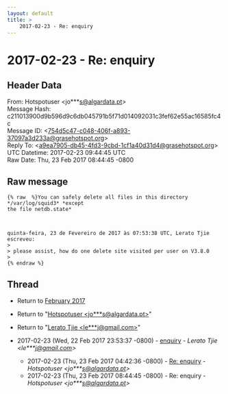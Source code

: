 ```yaml
---
layout: default
title: >
    2017-02-23 - Re: enquiry
---
```


# 2017-02-23 - Re: enquiry

## Header Data

From: Hotspotuser \<jo***s@algardata.pt\><br>
Message Hash: c211013900d9b596d9c6db045791b5f71d014092031c3fef62e55ac16585fc4c<br>
Message ID: \<754d5c47-c048-406f-a893-37097a3d233a@grasehotspot.org\><br>
Reply To: \<a9ea7905-db45-4fd3-9cbd-1cf1a40d31d4@grasehotspot.org\><br>
UTC Datetime: 2017-02-23 09:44:45 UTC<br>
Raw Date: Thu, 23 Feb 2017 08:44:45 -0800<br>

## Raw message

```
{% raw  %}You can safely delete all files in this directory */var/log/squid3* *except 
the file netdb.state*



quinta-feira, 23 de Fevereiro de 2017 às 07:53:38 UTC, Lerato Tjie escreveu:
>
> please assist, how do one delete site visited per user on V3.8.0
>
{% endraw %}
```

## Thread

+ Return to [February 2017](/archive/2017/02)

+ Return to "[Hotspotuser <jo***s<span>@</span>algardata.pt>](/authors/jo___s_at_algardata_pt)"
+ Return to "[Lerato Tjie <le***j<span>@</span>gmail.com>](/authors/le___j_at_gmail_com)"

+ 2017-02-23 (Wed, 22 Feb 2017 23:53:37 -0800) - [enquiry](/archive/2017/02/c84d1d9dd8ebc4594b93d60bcb403627444192fbd2c79a016a8723b0f01c9a42) - _Lerato Tjie \<le***j@gmail.com\>_
  + 2017-02-23 (Thu, 23 Feb 2017 04:42:36 -0800) - [Re: enquiry](/archive/2017/02/1ac1ece06b79e3a0dcd1b9f4a1dfe8ec45ef91ca15fbe081773797691dd8e085) - _Hotspotuser \<jo***s@algardata.pt\>_
  + 2017-02-23 (Thu, 23 Feb 2017 08:44:45 -0800) - Re: enquiry - _Hotspotuser \<jo***s@algardata.pt\>_

